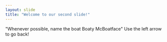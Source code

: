 ```yaml
---
layout: slide
title: "Welcome to our second slide!"
---
```

"Whenever possible, name the boat Boaty McBoatface"
Use the left arrow to go back!
